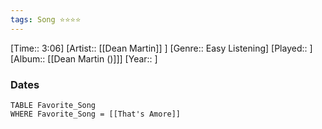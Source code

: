 ```yaml
---
tags: Song ⭐⭐⭐⭐ 
---
```

[Time:: 3:06]
[Artist:: [[Dean Martin]] ]
[Genre:: Easy Listening]
[Played:: ]
[Album:: [[Dean Martin ()]]]
[Year:: ]
### Dates
````dataview
TABLE Favorite_Song
WHERE Favorite_Song = [[That's Amore]]
````